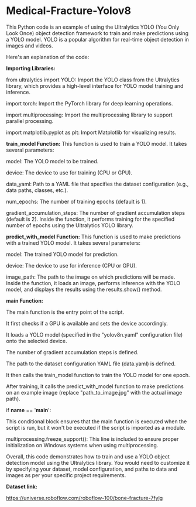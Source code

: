 # Medical-Fracture-Yolov8

This Python code is an example of using the Ultralytics YOLO (You Only Look Once) object detection framework to train and make predictions using a YOLO model. YOLO is a popular algorithm for real-time object detection in images and videos.

Here's an explanation of the code:

**Importing Libraries:**


from ultralytics import YOLO: Import the YOLO class from the Ultralytics library, which provides a high-level interface for YOLO model training and inference.
  
import torch: Import the PyTorch library for deep learning operations.
 
import multiprocessing: Import the multiprocessing library to support parallel processing.
  
import matplotlib.pyplot as plt: Import Matplotlib for visualizing results.


**train_model Function:**
  This function is used to train a YOLO model.
  It takes several parameters:
  
  model: The YOLO model to be trained.
  
  device: The device to use for training (CPU or GPU).
  
  data_yaml: Path to a YAML file that specifies the dataset configuration (e.g., data paths, classes, etc.).
  
  num_epochs: The number of training epochs (default is 1).
  
  gradient_accumulation_steps: The number of gradient accumulation steps (default is 2).
  Inside the function, it performs training for the specified number of epochs using the Ultralytics YOLO library.


**predict_with_model Function:**
This function is used to make predictions with a trained YOLO model.
It takes several parameters:

model: The trained YOLO model for prediction.

device: The device to use for inference (CPU or GPU).

image_path: The path to the image on which predictions will be made.
Inside the function, it loads an image, performs inference with the YOLO model, and displays the results using the results.show() method.


**main Function:**

The main function is the entry point of the script.

It first checks if a GPU is available and sets the device accordingly.

It loads a YOLO model (specified in the "yolov8n.yaml" configuration file) onto the selected device.

The number of gradient accumulation steps is defined.

The path to the dataset configuration YAML file (data.yaml) is defined.

It then calls the train_model function to train the YOLO model for one epoch.

After training, it calls the predict_with_model function to make predictions on an example image (replace "path_to_image.jpg" with the actual image path).


if __name__ == '__main__':

This conditional block ensures that the main function is executed when the script is run, but it won't be executed if the script is imported as a module.

multiprocessing.freeze_support(): This line is included to ensure proper initialization on Windows systems when using multiprocessing.



Overall, this code demonstrates how to train and use a YOLO object detection model using the Ultralytics library. You would need to customize it by specifying your dataset, model configuration, and paths to data and images as per your specific project requirements.

**Dataset link:**

https://universe.roboflow.com/roboflow-100/bone-fracture-7fylg
